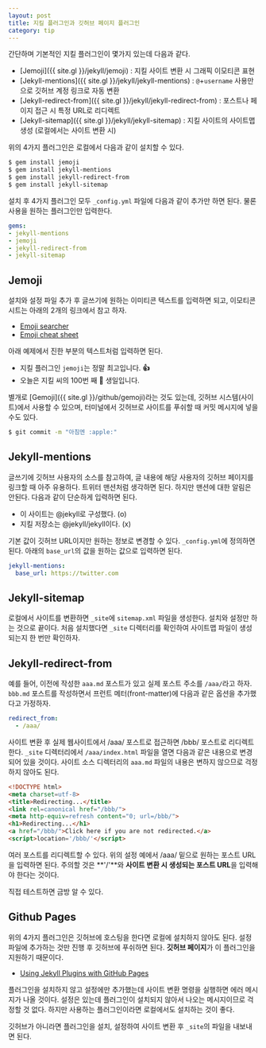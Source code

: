 ```yaml
---
layout: post
title: 지킬 플러그인과 깃허브 페이지 플러그인
category: tip
---
```


간단하며 기본적인 지킬 플러그인이 몇가지 있는데 다음과 같다.

 - [Jemoji]({{ site.gl }}/jekyll/jemoji) : 지킬 사이트 변환 시 그래픽 이모티콘 표현
 - [Jekyll-mentions]({{ site.gl }}/jekyll/jekyll-mentions) : `@`+`username` 사용만으로 깃허브 계정 링크로 자동 변환
 - [Jekyll-redirect-from]({{ site.gl }}/jekyll/jekyll-redirect-from) : 포스트나 페이지 접근 시 특정 URL로 리디렉트
 - [Jekyll-sitemap]({{ site.gl }}/jekyll/jekyll-sitemap) : 지킬 사이트의 사이트맵 생성 (로컬에서는 사이트 변환 시)

위의 4가지 플러그인은 로컬에서 다음과 같이 설치할 수 있다.

```bash
$ gem install jemoji
$ gem install jekyll-mentions
$ gem install jekyll-redirect-from
$ gem install jekyll-sitemap
```

설치 후 4가지 플러그인 모두 `_config.yml` 파일에 다음과 같이 추가만 하면 된다. 물론 사용을 원하는 플러그인만 입력한다.

```yaml
gems:
- jekyll-mentions
- jemoji
- jekyll-redirect-from
- jekyll-sitemap
```

## Jemoji

설치와 설정 파일 추가 후 글쓰기에 원하는 이미티콘 텍스트를 입력하면 되고, 이모티콘 시트는 아래의 2개의 링크에서 참고 하자.

 - [Emoji searcher](http://emoji.muan.co/)
 - [Emoji cheat sheet](http://www.emoji-cheat-sheet.com/)

아래 예제에서 진한 부분의 텍스트처럼 입력하면 된다.

 - 지킬 플러그인 `jemoji`는 정말 최고입니다. **:+1:**
 - 오늘은 지킬 씨의 100번 째 **:100:** 생일입니다.

별개로 [Gemoji]({{ site.gl }}/github/gemoji)라는 것도 있는데, 깃허브 시스템(사이트)에서 사용할 수 있으며, 터미널에서 깃허브로 사이트를 푸쉬할 때 커밋 메시지에 넣을 수도 있다.

```bash
$ git commit -m "아침엔 :apple:"
```

## Jekyll-mentions

글쓰기에 깃허브 사용자의 소스를 참고하여, 글 내용에 해당 사용자의 깃허브 페이지를 링크할 때 아주 유용하다. 트위터 맨션처럼 생각하면 된다. 하지만 맨션에 대한 알림은 안된다. 다음과 같이 단순하게 입력하면 된다.

 - 이 사이트는 @jekyll로 구성했다. (o)
 - 지킬 저장소는 @jekyll/jekyll이다. (x)

기본 값이 깃허브 URL이지만 원하는 정보로 변경할 수 있다. `_config.yml`에 정의하면 된다. 아래의 `base_url`의 값을 원하는 값으로 입력하면 된다.

```yaml
jekyll-mentions:
  base_url: https://twitter.com
```

## Jekyll-sitemap

로컬에서 사이트를 변환하면 `_site`에 `sitemap.xml` 파일을 생성한다. 설치와 설정만 하는 것으로 끝이다. 처음 설치했다면 `_site` 디렉터리를 확인하여 사이트맵 파일이 생성되는지 한 번만 확인하자.

## Jekyll-redirect-from

예를 들어, 이전에 작성한 `aaa.md` 포스트가 있고 실제 포스트 주소를 `/aaa/`라고 하자. `bbb.md` 포스트를 작성하면서 프런트 메터(front-matter)에 다음과 같은 옵션을 추가했다고 가정하자.

```yaml
redirect_from:
  - /aaa/
```

사이트 변환 후 실제 웹사이트에서 /aaa/ 포스트로 접근하면 /bbb/ 포스트로 리디렉트한다. `_site` 디렉터리에서 `/aaa/index.html` 파일을 열면 다음과 같은 내용으로 변경되어 있을 것이다. 사이트 소스 디렉터리의 `aaa.md` 파일의 내용은 변하지 않으므로 걱정하지 않아도 된다.

```html
<!DOCTYPE html>
<meta charset=utf-8>
<title>Redirecting...</title>
<link rel=canonical href="/bbb/">
<meta http-equiv=refresh content="0; url=/bbb/">
<h1>Redirecting...</h1>
<a href="/bbb/">Click here if you are not redirected.</a>
<script>location='/bbb/'</script>
```

여러 포스트를 리디렉트할 수 있다. 위의 설정 예에서 /aaa/ 밑으로 원하는 포스트 URL을 입력하면 된다. 주의할 것은 **'/'**와 **사이트 변환 시 생성되는 포스트 URL**을 입력해야 한다는 것이다.

직접 테스트하면 금방 알 수 있다.

## Github Pages

위의 4가지 플러그인은 깃허브에 호스팅을 한다면 로컬에 설치하지 않아도 된다. 설정 파일에 추가하는 것만 진행 후 깃허브에 푸쉬하면 된다. **깃허브 페이지**가 이 플러그인을 지원하기 때문이다.

 - [Using Jekyll Plugins with GitHub Pages](https://help.github.com/articles/using-jekyll-plugins-with-github-pages/)

플러그인을 설치하지 않고 설정에만 추가했는데 사이트 변환 명령을 실행하면 에러 메시지가 나올 것이다. 설정은 있는데 플러그인이 설치되지 않아서 나오는 메시지이므로 걱정할 것 없다. 하지만 사용하는 플러그인이라면 로컬에서도 설치하는 것이 좋다.

깃허브가 아니라면 플러그인을 설치, 설정하여 사이트 변환 후 `_site`의 파일을 내보내면 된다.
